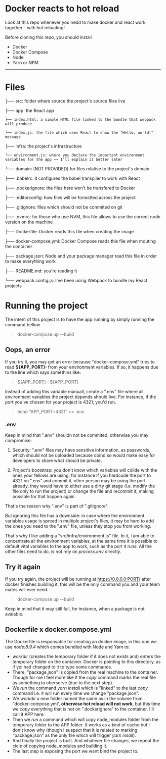 # Docker reacts to hot reload

Look at this repo whenever you nedd to make docker and react work together - with hot reloading!

Before cloning this repo, you should install

 - Docker
 - Docker Compose
 - Node
 - Yarn or NPM

----------

# Files

├── src: folder where source the project's source files live

  ├── app: the React app

    ├── index.html: a simple HTML file linked to the bundle that webpack will produce

    └── index.js: the file which uses React to show the "Hello, world!" message

  ├── infra: the project's infrastructure

    └── environment.js: where you declare the important environment variables for the app ── I'll explain it better later

  └── domain: (NOT PROVIDED) for files relative to the project's domain

├── .babelrc: it configures the babel transpiler to work with React

├── .dockerignore: the files here won't be transfered to Docker

├── .editorconfig: how files will be formatted across the project

├── .gitignore: files which should not be commited on git

├── .nvmrc: for those who use NVM, this file allows to use the correct node version on the machine

├── Dockerfile: Docker reads this file when creating the image

├── docker-compose.yml: Docker Compose reads this file when mouting the container

├── package.json: Node and your package manager read this file in order to make everything work

├── README.md: you're reading it

└── webpack.config.js: I've been using Webpack to bundle my React projects

# Running the project

The intent of this project is to have the app running by simply running the command bellow

> docker-compose up --build

## Oops, an error
If you try it, you may get an error because "docker-compose.yml" tries to read **${APP_PORT}:** from your environment variables. If so, it happens due to the line which says somethins like:

> ${APP_PORT} : ${APP_PORT}

Instead of adding this variable manuall, create a ".env" file where all environment variables the project depends should live. For instance, if the port you've chosen for your project is 4321, you'd run.

> echo "APP_PORT=4321" >> .env

### .env
Keep in mind that ".env" shouldn not be commited, otherwise you may compromise:

 1. Security: ".env" files may have sensitive information, as passwords, which should not be uploaded because doind so would make easy for developers to share what should be private.

 2. Project's bootstrap: you don't know which variables will colide with the ones your fellows are using, for instance if you hardcode the port to 4321 on ".env" and commit it, other person may be using the port already, they would have to either use a dirty git stage (i.e. modify the file only to run the project) or change the file and recommit it, making possible for that happen again.

That's the reason why ".env" is part of ".gitignore".

But ignoring this file has a downside: in case where the environment variables usage is spread in multiple project's files, it may be hard to add the ones you need to the ".env" file, unless they stop you from working.

That's why I like adding a "src/infra/environment.js" file. In it, I am able to concentrate all the environment variables, at the same time it is possible to default vital variables to the app to work, such as the port it runs. All the other files need to do, is not rely on *process.env* directly.

## Try  it again

If you try again, the project will be running at https://0.0.0.0:PORT/ after docker finishes building it, this will be the only command you and your team mates will ever need.

> docker-compose up --build

Keep in mind that it may still fail, for instance, when a package is not avaiable.

## Dockerfile x docker.compose.yml

The Dockerfile is responsable for creating an docker image, in this one we use *node:8.9.4* which comes bundled with Node and Yarn to:

 - *workdir* (creates the temporary folder if it does not exists and) enters the temporary folder on the container. Docker is pointing to this directory, as if yoi had changed to it to type some commands.
 - There, "package.json" is copied from the real machine to the container. Though for me I feel more like if the *copy* command marks the real file as something to oberserve (due to the next step).
 - We *run* the command *yarn install* which is "linked" to the last *copy* command i.e. it will run every time we change "package.json".
 - We *workdir* a new folder  named the same as in the volume from "docker-compose.yml', **otherwise hot reload will not work**, but this time we *copy* everything that is not on ".dockerignore" to the container. I'll call it APP here.
 - Then we *run* a command which will copy node_modules folder from the temporary folder to the APP folder. It works as a kind of cache but I don't know why (though I suspect that it is related to marking "package.json" as the only file which will trigger *yarn insall*).
 - And finally the project is built. And whatever file changes, we repeat the cicle of copying node_modules and building it.
 - The last step is exposing the port we want bind the project to.

